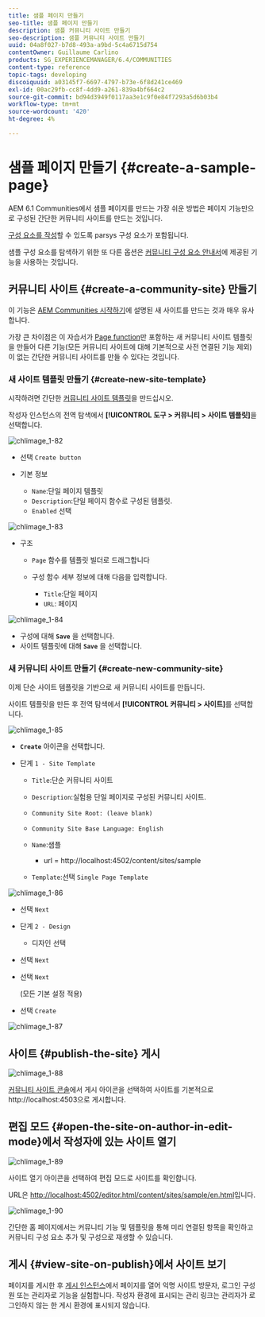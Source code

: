 ```yaml
---
title: 샘플 페이지 만들기
seo-title: 샘플 페이지 만들기
description: 샘플 커뮤니티 사이트 만들기
seo-description: 샘플 커뮤니티 사이트 만들기
uuid: 04a8f027-b7d8-493a-a9bd-5c4a6715d754
contentOwner: Guillaume Carlino
products: SG_EXPERIENCEMANAGER/6.4/COMMUNITIES
content-type: reference
topic-tags: developing
discoiquuid: a03145f7-6697-4797-b73e-6f8d241ce469
exl-id: 00ac29fb-cc8f-4dd9-a261-839a4bf664c2
source-git-commit: bd94d3949f0117aa3e1c9f0e84f7293a5d6b03b4
workflow-type: tm+mt
source-wordcount: '420'
ht-degree: 4%

---
```


# 샘플 페이지 만들기 {#create-a-sample-page}

AEM 6.1 Communities에서 샘플 페이지를 만드는 가장 쉬운 방법은 페이지 기능만으로 구성된 간단한 커뮤니티 사이트를 만드는 것입니다.

[구성 요소를 작성](basics.md#accessing-communities-components)할 수 있도록 parsys 구성 요소가 포함됩니다.

샘플 구성 요소를 탐색하기 위한 또 다른 옵션은 [커뮤니티 구성 요소 안내서](components-guide.md)에 제공된 기능을 사용하는 것입니다.

## 커뮤니티 사이트 {#create-a-community-site} 만들기

이 기능은 [AEM Communities 시작하기](getting-started.md)에 설명된 새 사이트를 만드는 것과 매우 유사합니다.

가장 큰 차이점은 이 자습서가 [Page function](functions.md#page-function)만 포함하는 새 커뮤니티 사이트 템플릿을 만들어 다른 기능(모든 커뮤니티 사이트에 대해 기본적으로 사전 연결된 기능 제외)이 없는 간단한 커뮤니티 사이트를 만들 수 있다는 것입니다.

### 새 사이트 템플릿 만들기 {#create-new-site-template}

시작하려면 간단한 [커뮤니티 사이트 템플릿](sites.md)을 만드십시오.

작성자 인스턴스의 전역 탐색에서 **[!UICONTROL 도구 > 커뮤니티 > 사이트 템플릿]**&#x200B;을 선택합니다.

![chlimage_1-82](assets/chlimage_1-82.png)

* 선택 `Create button`
* 기본 정보

   * `Name`:단일 페이지 템플릿
   * `Description`:단일 페이지 함수로 구성된 템플릿.
   * `Enabled` 선택

![chlimage_1-83](assets/chlimage_1-83.png)

* 구조

   * `Page` 함수를 템플릿 빌더로 드래그합니다
   * 구성 함수 세부 정보에 대해 다음을 입력합니다.

      * `Title`:단일 페이지
      * `URL`: 페이지

![chlimage_1-84](assets/chlimage_1-84.png)

* 구성에 대해 **`Save`** 을 선택합니다.
* 사이트 템플릿에 대해 **`Save`** 을 선택합니다.

### 새 커뮤니티 사이트 만들기 {#create-new-community-site}

이제 단순 사이트 템플릿을 기반으로 새 커뮤니티 사이트를 만듭니다.

사이트 템플릿을 만든 후 전역 탐색에서 **[!UICONTROL 커뮤니티 > 사이트]**&#x200B;를 선택합니다.

![chlimage_1-85](assets/chlimage_1-85.png)

* **`Create`** 아이콘을 선택합니다.

* 단계 `1 - Site Template`

   * `Title`:단순 커뮤니티 사이트
   * `Description`:실험용 단일 페이지로 구성된 커뮤니티 사이트.
   * `Community Site Root: (leave blank)`
   * `Community Site Base Language: English`
   * `Name`:샘플

      * url = http://localhost:4502/content/sites/sample
   * `Template`:선택  `Single Page Template`


![chlimage_1-86](assets/chlimage_1-86.png)

* 선택 `Next`
* 단계 `2 - Design`

   * 디자인 선택

* 선택 `Next`
* 선택 `Next`

   (모든 기본 설정 적용)

* 선택 `Create`

![chlimage_1-87](assets/chlimage_1-87.png)

## 사이트 {#publish-the-site} 게시

![chlimage_1-88](assets/chlimage_1-88.png)

[커뮤니티 사이트 콘솔](sites-console.md)에서 게시 아이콘을 선택하여 사이트를 기본적으로 http://localhost:4503으로 게시합니다.

## 편집 모드 {#open-the-site-on-author-in-edit-mode}에서 작성자에 있는 사이트 열기

![chlimage_1-89](assets/chlimage_1-89.png)

사이트 열기 아이콘을 선택하여 편집 모드로 사이트를 확인합니다.

URL은 [http://localhost:4502/editor.html/content/sites/sample/en.html](http://localhost:4502/editor.html/content/sites/sample/en.html)입니다.

![chlimage_1-90](assets/chlimage_1-90.png)

간단한 홈 페이지에서는 커뮤니티 기능 및 템플릿을 통해 미리 연결된 항목을 확인하고 커뮤니티 구성 요소 추가 및 구성으로 재생할 수 있습니다.

## 게시 {#view-site-on-publish}에서 사이트 보기

페이지를 게시한 후 [게시 인스턴스](http://localhost:4503/content/sites/sample/en.html)에서 페이지를 열어 익명 사이트 방문자, 로그인 구성원 또는 관리자로 기능을 실험합니다. 작성자 환경에 표시되는 관리 링크는 관리자가 로그인하지 않는 한 게시 환경에 표시되지 않습니다.
